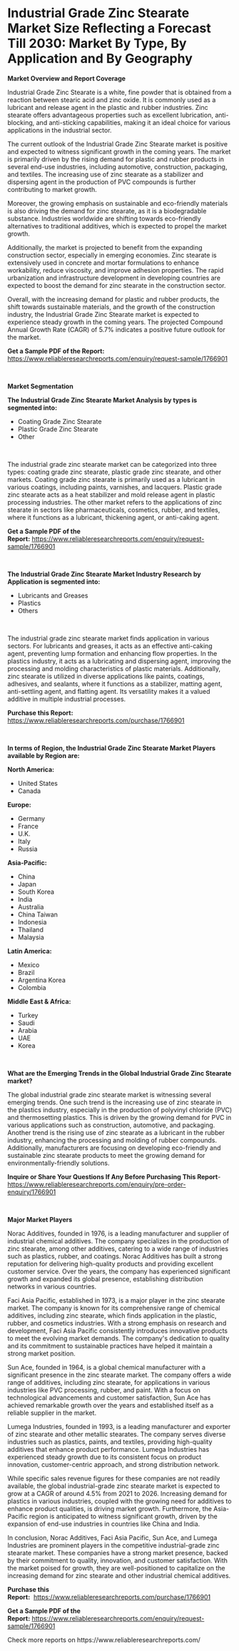 <p><h1>Industrial Grade Zinc Stearate Market Size Reflecting a Forecast Till 2030: Market By Type, By Application and By Geography</h1></p><p><strong>Market Overview and Report Coverage</strong></p>
<p><p>Industrial Grade Zinc Stearate is a white, fine powder that is obtained from a reaction between stearic acid and zinc oxide. It is commonly used as a lubricant and release agent in the plastic and rubber industries. Zinc stearate offers advantageous properties such as excellent lubrication, anti-blocking, and anti-sticking capabilities, making it an ideal choice for various applications in the industrial sector.</p><p>The current outlook of the Industrial Grade Zinc Stearate market is positive and expected to witness significant growth in the coming years. The market is primarily driven by the rising demand for plastic and rubber products in several end-use industries, including automotive, construction, packaging, and textiles. The increasing use of zinc stearate as a stabilizer and dispersing agent in the production of PVC compounds is further contributing to market growth.</p><p>Moreover, the growing emphasis on sustainable and eco-friendly materials is also driving the demand for zinc stearate, as it is a biodegradable substance. Industries worldwide are shifting towards eco-friendly alternatives to traditional additives, which is expected to propel the market growth.</p><p>Additionally, the market is projected to benefit from the expanding construction sector, especially in emerging economies. Zinc stearate is extensively used in concrete and mortar formulations to enhance workability, reduce viscosity, and improve adhesion properties. The rapid urbanization and infrastructure development in developing countries are expected to boost the demand for zinc stearate in the construction sector.</p><p>Overall, with the increasing demand for plastic and rubber products, the shift towards sustainable materials, and the growth of the construction industry, the Industrial Grade Zinc Stearate market is expected to experience steady growth in the coming years. The projected Compound Annual Growth Rate (CAGR) of 5.7% indicates a positive future outlook for the market.</p></p>
<p><strong>Get a Sample PDF of the Report:</strong> <a href="https://www.reliableresearchreports.com/enquiry/request-sample/1766901">https://www.reliableresearchreports.com/enquiry/request-sample/1766901</a></p>
<p>&nbsp;</p>
<p><strong>Market Segmentation</strong></p>
<p><strong>The Industrial Grade Zinc Stearate Market Analysis by types is segmented into:</strong></p>
<p><ul><li>Coating Grade Zinc Stearate</li><li>Plastic Grade Zinc Stearate</li><li>Other</li></ul></p>
<p>&nbsp;</p>
<p><p>The industrial grade zinc stearate market can be categorized into three types: coating grade zinc stearate, plastic grade zinc stearate, and other markets. Coating grade zinc stearate is primarily used as a lubricant in various coatings, including paints, varnishes, and lacquers. Plastic grade zinc stearate acts as a heat stabilizer and mold release agent in plastic processing industries. The other market refers to the applications of zinc stearate in sectors like pharmaceuticals, cosmetics, rubber, and textiles, where it functions as a lubricant, thickening agent, or anti-caking agent.</p></p>
<p><strong>Get a Sample PDF of the Report:</strong>&nbsp;<a href="https://www.reliableresearchreports.com/enquiry/request-sample/1766901">https://www.reliableresearchreports.com/enquiry/request-sample/1766901</a></p>
<p>&nbsp;</p>
<p><strong>The Industrial Grade Zinc Stearate Market Industry Research by Application is segmented into:</strong></p>
<p><ul><li>Lubricants and Greases</li><li>Plastics</li><li>Others</li></ul></p>
<p>&nbsp;</p>
<p><p>The industrial grade zinc stearate market finds application in various sectors. For lubricants and greases, it acts as an effective anti-caking agent, preventing lump formation and enhancing flow properties. In the plastics industry, it acts as a lubricating and dispersing agent, improving the processing and molding characteristics of plastic materials. Additionally, zinc stearate is utilized in diverse applications like paints, coatings, adhesives, and sealants, where it functions as a stabilizer, matting agent, anti-settling agent, and flatting agent. Its versatility makes it a valued additive in multiple industrial processes.</p></p>
<p><strong>Purchase this Report:</strong>&nbsp; <a href="https://www.reliableresearchreports.com/purchase/1766901">https://www.reliableresearchreports.com/purchase/1766901</a></p>
<p>&nbsp;</p>
<p><strong>In terms of Region, the Industrial Grade Zinc Stearate Market Players available by Region are:</strong></p>
<p>
    <p> <strong> North America: </strong>
        <ul>
            <li>United States</li>
            <li>Canada</li>
        </ul>
        </p> 
    <p> <strong> Europe: </strong>
        <ul>
            <li>Germany</li>
            <li>France</li>
            <li>U.K.</li>
            <li>Italy</li>
            <li>Russia</li>
        </ul>
        </p> 
    <p> <strong> Asia-Pacific: </strong>
        <ul>
            <li>China</li>
            <li>Japan</li>
            <li>South Korea</li>
            <li>India</li>
            <li>Australia</li>
            <li>China Taiwan</li>
            <li>Indonesia</li>
            <li>Thailand</li>
            <li>Malaysia</li>
        </ul>
        </p> 
    <p> <strong> Latin America: </strong>
        <ul>
            <li>Mexico</li>
            <li>Brazil</li>
            <li>Argentina Korea</li>
            <li>Colombia</li>
        </ul>
        </p> 
    <p> <strong> Middle East & Africa: </strong>
        <ul>
            <li>Turkey</li>
            <li>Saudi</li>
            <li>Arabia</li>
            <li>UAE</li>
            <li>Korea</li>
        </ul>
    </p>
    </p>
<p>&nbsp;</p>
<p><strong>What are the Emerging Trends in the Global Industrial Grade Zinc Stearate market?</strong></p>
<p><p>The global industrial grade zinc stearate market is witnessing several emerging trends. One such trend is the increasing use of zinc stearate in the plastics industry, especially in the production of polyvinyl chloride (PVC) and thermosetting plastics. This is driven by the growing demand for PVC in various applications such as construction, automotive, and packaging. Another trend is the rising use of zinc stearate as a lubricant in the rubber industry, enhancing the processing and molding of rubber compounds. Additionally, manufacturers are focusing on developing eco-friendly and sustainable zinc stearate products to meet the growing demand for environmentally-friendly solutions.</p></p>
<p><strong>Inquire or Share Your Questions If Any Before Purchasing This Report</strong>- <a href="https://www.reliableresearchreports.com/enquiry/pre-order-enquiry/1766901">https://www.reliableresearchreports.com/enquiry/pre-order-enquiry/1766901</a></p>
<p>&nbsp;</p>
<p><strong>Major Market Players</strong></p>
<p><p>Norac Additives, founded in 1976, is a leading manufacturer and supplier of industrial chemical additives. The company specializes in the production of zinc stearate, among other additives, catering to a wide range of industries such as plastics, rubber, and coatings. Norac Additives has built a strong reputation for delivering high-quality products and providing excellent customer service. Over the years, the company has experienced significant growth and expanded its global presence, establishing distribution networks in various countries.</p><p>Faci Asia Pacific, established in 1973, is a major player in the zinc stearate market. The company is known for its comprehensive range of chemical additives, including zinc stearate, which finds application in the plastic, rubber, and cosmetics industries. With a strong emphasis on research and development, Faci Asia Pacific consistently introduces innovative products to meet the evolving market demands. The company's dedication to quality and its commitment to sustainable practices have helped it maintain a strong market position.</p><p>Sun Ace, founded in 1964, is a global chemical manufacturer with a significant presence in the zinc stearate market. The company offers a wide range of additives, including zinc stearate, for applications in various industries like PVC processing, rubber, and paint. With a focus on technological advancements and customer satisfaction, Sun Ace has achieved remarkable growth over the years and established itself as a reliable supplier in the market.</p><p>Lumega Industries, founded in 1993, is a leading manufacturer and exporter of zinc stearate and other metallic stearates. The company serves diverse industries such as plastics, paints, and textiles, providing high-quality additives that enhance product performance. Lumega Industries has experienced steady growth due to its consistent focus on product innovation, customer-centric approach, and strong distribution network.</p><p>While specific sales revenue figures for these companies are not readily available, the global industrial-grade zinc stearate market is expected to grow at a CAGR of around 4.5% from 2021 to 2026. Increasing demand for plastics in various industries, coupled with the growing need for additives to enhance product qualities, is driving market growth. Furthermore, the Asia-Pacific region is anticipated to witness significant growth, driven by the expansion of end-use industries in countries like China and India.</p><p>In conclusion, Norac Additives, Faci Asia Pacific, Sun Ace, and Lumega Industries are prominent players in the competitive industrial-grade zinc stearate market. These companies have a strong market presence, backed by their commitment to quality, innovation, and customer satisfaction. With the market poised for growth, they are well-positioned to capitalize on the increasing demand for zinc stearate and other industrial chemical additives.</p></p>
<p><strong>Purchase this Report:</strong>&nbsp;&nbsp;<a href="https://www.reliableresearchreports.com/purchase/1766901">https://www.reliableresearchreports.com/purchase/1766901</a></p>
<p></p>
<p><strong>Get a Sample PDF of the Report:</strong>&nbsp;<a href="https://www.reliableresearchreports.com/enquiry/request-sample/1766901">https://www.reliableresearchreports.com/enquiry/request-sample/1766901</a></p>
<p>Check more reports on https://www.reliableresearchreports.com/</p>